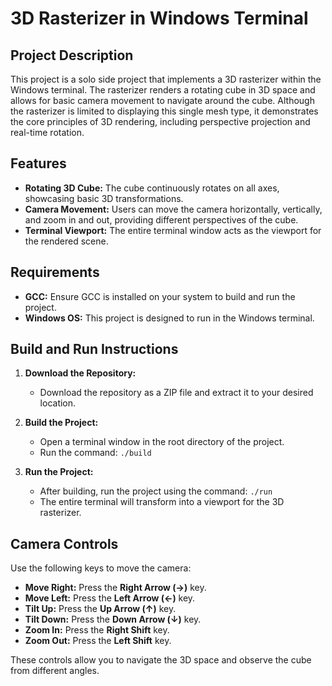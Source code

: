 # 3D Rasterizer in Windows Terminal

## Project Description
This project is a solo side project that implements a 3D rasterizer within the Windows terminal. The rasterizer renders a rotating cube in 3D space and allows for basic camera movement to navigate around the cube. Although the rasterizer is limited to displaying this single mesh type, it demonstrates the core principles of 3D rendering, including perspective projection and real-time rotation.

## Features
- **Rotating 3D Cube:** The cube continuously rotates on all axes, showcasing basic 3D transformations.
- **Camera Movement:** Users can move the camera horizontally, vertically, and zoom in and out, providing different perspectives of the cube.
- **Terminal Viewport:** The entire terminal window acts as the viewport for the rendered scene.

## Requirements
- **GCC:** Ensure GCC is installed on your system to build and run the project.
- **Windows OS:** This project is designed to run in the Windows terminal.

## Build and Run Instructions
1. **Download the Repository:**
   - Download the repository as a ZIP file and extract it to your desired location.

2. **Build the Project:**
   - Open a terminal window in the root directory of the project.
   - Run the command: `./build`

3. **Run the Project:**
   - After building, run the project using the command: `./run`
   - The entire terminal will transform into a viewport for the 3D rasterizer.

## Camera Controls
Use the following keys to move the camera:

- **Move Right:** Press the **Right Arrow (→)** key.
- **Move Left:** Press the **Left Arrow (←)** key.
- **Tilt Up:** Press the **Up Arrow (↑)** key.
- **Tilt Down:** Press the **Down Arrow (↓)** key.
- **Zoom In:** Press the **Right Shift** key.
- **Zoom Out:** Press the **Left Shift** key.

These controls allow you to navigate the 3D space and observe the cube from different angles.
